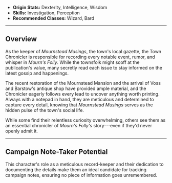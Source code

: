 

- **Origin Stats:** Dexterity, Intelligence, Wisdom  
- **Skills:** Investigation, Perception  
- **Recommended Classes:** Wizard, Bard  

---

## Overview

As the keeper of *Mournstead Musings*, the town's local gazette, the Town Chronicler is responsible for recording every notable event, rumor, and whisper in *Mourn's Folly*. While the townsfolk might scoff at the publication's value, many secretly read each issue to stay informed on the latest gossip and happenings. 

The recent restoration of the Mournstead Mansion and the arrival of Voss and Barstow's antique shop have provided ample material, and the Chronicler eagerly follows every lead to uncover anything worth printing. Always with a notepad in hand, they are meticulous and determined to capture every detail, knowing that *Mournstead Musings* serves as the hidden pulse of the town's social life. 

While some find their relentless curiosity overwhelming, others see them as an essential chronicler of *Mourn's Folly's* story---even if they'd never openly admit it.

---

## Campaign Note-Taker Potential

This character's role as a meticulous record-keeper and their dedication to documenting the details make them an ideal candidate for tracking campaign notes, ensuring no piece of information goes unremembered.

